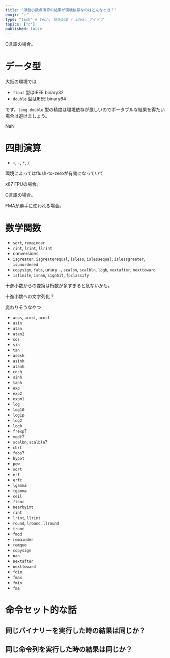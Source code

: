 ```yaml
---
title: "浮動小数点演算の結果が環境依存なのはどんなとき？"
emoji: "✨"
type: "tech" # tech: 技術記事 / idea: アイデア
topics: ["c"]
published: false
---
```


C言語の場合。

# データ型

大抵の環境では

* `float` 型はIEEE binary32
* `double` 型はIEEE binary64

です。`long double` 型の精度は環境依存が激しいのでポータブルな結果を得たい場合は避けましょう。

NaN

# 四則演算

* `+`, `-`, `*`, `/`

環境によってはflush-to-zeroが有効になっていて

x87 FPUの場合。

C言語の場合。

FMAが勝手に使われる場合。

# 数学関数

* `sqrt`, `remainder`
* `rint`, `lrint`, `llrint`
* conversions
* `isgreater`, `isgreaterequal`, `isless`, `islessequal`, `islessgreater`, `isunordered`
* `copysign`, `fabs`, unary `-`, `scalbn`, `scalbln`, `logb`, `nextafter`, `nexttoward`
* `isfinite`, `isnan`, `signbit`, `fpclassify`

十進小数からの変換は桁数が多すぎると危ないかも。

十進小数への文字列化？

変わりそうなやつ

- `acos`, `acosf`, `acosl`
- `asin`
- `atan`
- `atan2`
- `cos`
- `sin`
- `tan`
- `acosh`
- `asinh`
- `atanh`
- `cosh`
- `sinh`
- `tanh`
- `exp`
- `exp2`
- `expm1`
- `log`
- `log10`
- `log1p`
- `log2`
- `logb`
- `frexp`?
- `modf`?
- `scalbn`, `scalbln`?
- `cbrt`
- `fabs`?
- `hypot`
- `pow`
- `sqrt`
- `erf`
- `erfc`
- `lgamma`
- `tgamma`
- `ceil`
- `floor`
- `nearbyint`
- `rint`
- `lrint`, `llrint`
- `round`, `lround`, `llround`
- `trunc`
- `fmod`
- `remainder`
- `remquo`
- `copysign`
- `nan`
- `nextafter`
- `nexttoward`
- `fdim`
- `fmax`
- `fmin`
- `fma`

# 命令セット的な話

## 同じバイナリーを実行した時の結果は同じか？

## 同じ命令列を実行した時の結果は同じか？

